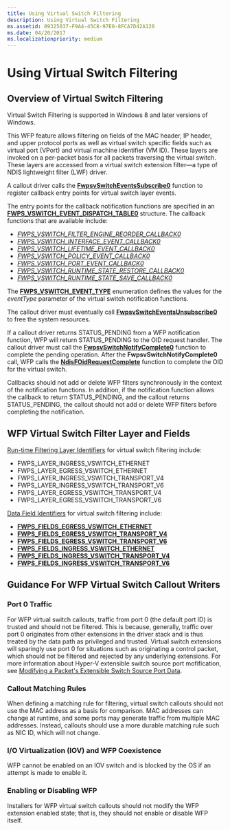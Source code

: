 ```yaml
---
title: Using Virtual Switch Filtering
description: Using Virtual Switch Filtering
ms.assetid: 09325037-F9A4-45C8-97E0-8FCA7D42A120
ms.date: 04/20/2017
ms.localizationpriority: medium
---
```


# Using Virtual Switch Filtering

## Overview of Virtual Switch Filtering

Virtual Switch Filtering is supported in Windows 8 and later versions of Windows.

This WFP feature allows filtering on fields of the MAC header, IP header, and upper protocol ports as well as virtual switch specific fields such as virtual port (VPort) and virtual machine identifier (VM ID). These layers are invoked on a per-packet basis for all packets traversing the virtual switch. These layers are accessed from a virtual switch extension filter—a type of NDIS lightweight filter (LWF) driver.

A callout driver calls the [**FwpsvSwitchEventsSubscribe0**](https://docs.microsoft.com/windows-hardware/drivers/ddi/fwpsk/nf-fwpsk-fwpsvswitcheventssubscribe0) function to register callback entry points for virtual switch layer events.

The entry points for the callback notification functions are specified in an [**FWPS\_VSWITCH\_EVENT\_DISPATCH\_TABLE0**](https://docs.microsoft.com/windows-hardware/drivers/ddi/fwpsk/ns-fwpsk-fwps_vswitch_event_dispatch_table0_) structure. The callback functions that are available include:

* [*FWPS\_VSWITCH\_FILTER\_ENGINE\_REORDER\_CALLBACK0*](https://docs.microsoft.com/windows-hardware/drivers/ddi/fwpsk/nc-fwpsk-fwps_vswitch_filter_engine_reorder_callback0)
* [*FWPS\_VSWITCH\_INTERFACE\_EVENT\_CALLBACK0*](https://docs.microsoft.com/windows-hardware/drivers/ddi/fwpsk/nc-fwpsk-fwps_vswitch_interface_event_callback0)
* [*FWPS\_VSWITCH\_LIFETIME\_EVENT\_CALLBACK0*](https://docs.microsoft.com/windows-hardware/drivers/ddi/fwpsk/nc-fwpsk-fwps_vswitch_lifetime_event_callback0)
* [*FWPS\_VSWITCH\_POLICY\_EVENT\_CALLBACK0*](https://docs.microsoft.com/windows-hardware/drivers/ddi/fwpsk/nc-fwpsk-fwps_vswitch_policy_event_callback0)
* [*FWPS\_VSWITCH\_PORT\_EVENT\_CALLBACK0*](https://docs.microsoft.com/windows-hardware/drivers/ddi/fwpsk/nc-fwpsk-fwps_vswitch_port_event_callback0)
* [*FWPS\_VSWITCH\_RUNTIME\_STATE\_RESTORE\_CALLBACK0*](https://docs.microsoft.com/windows-hardware/drivers/ddi/fwpsk/nc-fwpsk-fwps_vswitch_runtime_state_restore_callback0)
* [*FWPS\_VSWITCH\_RUNTIME\_STATE\_SAVE\_CALLBACK0*](https://docs.microsoft.com/windows-hardware/drivers/ddi/fwpsk/nc-fwpsk-fwps_vswitch_runtime_state_save_callback0)

The [**FWPS\_VSWITCH\_EVENT\_TYPE**](https://docs.microsoft.com/windows-hardware/drivers/ddi/fwpsk/ne-fwpsk-fwps_vswitch_event_type_) enumeration defines the values for the *eventType* parameter of the virtual switch notification functions.

The callout driver must eventually call [**FwpsvSwitchEventsUnsubscribe0**](https://docs.microsoft.com/windows-hardware/drivers/ddi/fwpsk/nf-fwpsk-fwpsvswitcheventsunsubscribe0) to free the system resources.

If a callout driver returns STATUS\_PENDING from a WFP notification function, WFP will return STATUS\_PENDING to the OID request handler. The callout driver must call the [**FwpsvSwitchNotifyComplete0**](https://docs.microsoft.com/windows-hardware/drivers/ddi/fwpsk/nf-fwpsk-fwpsvswitchnotifycomplete0) function to complete the pending operation. After the **FwpsvSwitchNotifyComplete0** call, WFP calls the [**NdisFOidRequestComplete**](https://docs.microsoft.com/windows-hardware/drivers/ddi/ndis/nf-ndis-ndisfoidrequestcomplete) function to complete the OID for the virtual switch.

Callbacks should not add or delete WFP filters synchronously in the context of the notification functions. In addition, if the notification function allows the callback to return STATUS\_PENDING, and the callout returns STATUS\_PENDING, the callout should not add or delete WFP filters before completing the notification.

## WFP Virtual Switch Filter Layer and Fields

[Run-time Filtering Layer Identifiers](https://docs.microsoft.com/windows-hardware/drivers/network/run-time-filtering-layer-identifiers) for virtual switch filtering include:

* FWPS\_LAYER\_INGRESS\_VSWITCH\_ETHERNET
* FWPS\_LAYER\_EGRESS\_VSWITCH\_ETHERNET
* FWPS\_LAYER\_INGRESS\_VSWITCH\_TRANSPORT\_V4
* FWPS\_LAYER\_INGRESS\_VSWITCH\_TRANSPORT\_V6
* FWPS\_LAYER\_EGRESS\_VSWITCH\_TRANSPORT\_V4
* FWPS\_LAYER\_EGRESS\_VSWITCH\_TRANSPORT\_V6

[Data Field Identifiers](https://docs.microsoft.com/windows-hardware/drivers/network/data-field-identifiers) for virtual switch filtering include:

* [**FWPS\_FIELDS\_EGRESS\_VSWITCH\_ETHERNET**](https://docs.microsoft.com/windows-hardware/drivers/ddi/fwpsk/ne-fwpsk-fwps_fields_egress_vswitch_ethernet_)
* [**FWPS\_FIELDS\_EGRESS\_VSWITCH\_TRANSPORT\_V4**](https://docs.microsoft.com/windows-hardware/drivers/ddi/fwpsk/ne-fwpsk-fwps_fields_egress_vswitch_transport_v4_)
* [**FWPS\_FIELDS\_EGRESS\_VSWITCH\_TRANSPORT\_V6**](https://docs.microsoft.com/windows-hardware/drivers/ddi/fwpsk/ne-fwpsk-fwps_fields_egress_vswitch_transport_v6_)
* [**FWPS\_FIELDS\_INGRESS\_VSWITCH\_ETHERNET**](https://docs.microsoft.com/windows-hardware/drivers/ddi/fwpsk/ne-fwpsk-fwps_fields_ingress_vswitch_ethernet_)
* [**FWPS\_FIELDS\_INGRESS\_VSWITCH\_TRANSPORT\_V4**](https://docs.microsoft.com/windows-hardware/drivers/ddi/fwpsk/ne-fwpsk-fwps_fields_ingress_vswitch_transport_v4_)
* [**FWPS\_FIELDS\_INGRESS\_VSWITCH\_TRANSPORT\_V6**](https://docs.microsoft.com/windows-hardware/drivers/ddi/fwpsk/ne-fwpsk-fwps_fields_ingress_vswitch_transport_v6_)

## Guidance For WFP Virtual Switch Callout Writers

### Port 0 Traffic

For WFP virtual switch callouts, traffic from port 0 (the default port ID) is trusted and should not be filtered. This is because, generally, traffic over port 0 originates from other extensions in the driver stack and is thus treated by the data path as privileged and trusted. Virtual switch extensions will sparingly use port 0 for situations such as originating a control packet, which should not be filtered and rejected by any underlying extensions. For more information about Hyper-V extensible switch source port mofification, see [Modifying a Packet's Extensible Switch Source Port Data](modifying-a-packet-s-extensible-switch-source-port-data.md).

### Callout Matching Rules

When defining a matching rule for filtering, virtual switch callouts should not use the MAC address as a basis for comparison. MAC addresses can change at runtime, and some ports may generate traffic from multiple MAC addresses. Instead, callouts should use a more durable matching rule such as NIC ID, which will not change.

### I/O Virtualization (IOV) and WFP Coexistence

WFP cannot be enabled on an IOV switch and is blocked by the OS if an attempt is made to enable it.

### Enabling or Disabling WFP

Installers for WFP virtual switch callouts should not modify the WFP extension enabled state; that is, they should not enable or disable WFP itself.



